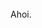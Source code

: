 <br>
Ahoi.
<br><br>

<!--
<br>
<p>I can cobble a line or two with these things.</p>
<br>
<p>
  <img alt="HTML" src="https://img.shields.io/badge/-HTML5-0d1117?style=for-the-badge&logo=html5&logoColor=c9d1d9" />
  <img alt="CSS" src="https://img.shields.io/badge/-CSS-0d1117?style=for-the-badge&logo=CSS3&logoColor=c9d1d9" />
  <img alt="ReScript" src="https://img.shields.io/badge/-ReScript-0d1117?style=for-the-badge&logo=rescript&logoColor=c9d1d9" />
  <img alt="JavaScript" src="https://img.shields.io/badge/-JavaScript-0d1117?style=for-the-badge&logo=javascript&logoColor=c9d1d9" />
  <img alt="TypeScript" src="https://img.shields.io/badge/-TypeScript-0d1117?style=for-the-badge&logo=typescript&logoColor=c9d1d9" />
  <img alt="Hybridsjs" src="https://img.shields.io/badge/-Hybridsjs-0d1117?style=for-the-badge&logo=Hybridsjs&logoColor=c9d1d9" />
  <img alt="Vuejs" src="https://img.shields.io/badge/-Vuejs-0d1117?style=for-the-badge&logo=Vue.js&logoColor=c9d1d9" />
  <img alt="Astro" src="https://img.shields.io/badge/-Astro-0d1117?style=for-the-badge&logo=Astro&logoColor=c9d1d9" />
  <img alt="TailwindCSS" src="https://img.shields.io/badge/-TailwindCSS-0d1117?style=for-the-badge&logo=TailwindCSS&logoColor=c9d1d9" />
  <img alt="ArangoDB" src="https://img.shields.io/badge/-ArangoDB-0d1117?style=for-the-badge&logo=ArangoDB&logoColor=c9d1d9" />
  <img alt="SQLite" src="https://img.shields.io/badge/-SQLite-0d1117?style=for-the-badge&logo=SQLite&logoColor=c9d1d9" />
  <img alt="Bun" src="https://img.shields.io/badge/-Bun-0d1117?style=for-the-badge&logo=Bun&logoColor=c9d1d9" />
  <img alt="Nodejs" src="https://img.shields.io/badge/-Nodejs-0d1117?style=for-the-badge&logo=Node.js&logoColor=c9d1d9" />
</p>
-->
